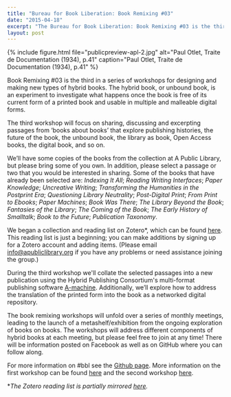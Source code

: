 ```yaml
---
title: "Bureau for Book Liberation: Book Remixing #03"
date: "2015-04-18"
excerpt: "The Bureau for Book Liberation: Book Remixing #03 is the third in a series of workshops for designing and making new types of hybrid books."
layout: post
---
```


{% include figure.html file="publicpreview-apl-2.jpg" alt="Paul Otlet, Traite de Documentation (1934), p.41" caption="Paul Otlet, Traite de Documentation (1934), p.41" %}

Book Remixing #03 is the third in a series of workshops for designing and making new types of hybrid books. The hybrid book, or unbound book, is an experiment to investigate what happens once the book is free of its current form of a printed book and usable in multiple and malleable digital forms.

The third workshop will focus on sharing, discussing and excerpting passages from ‘books about books’ that explore publishing histories, the future of the book, the unbound book, the library as book, Open Access books, the digital book, and so on.

We’ll have some copies of the books from the collection at A Public Library, but please bring some of you own. In addition, please select a passage or two that you would be interested in sharing. Some of the books that have already been selected are: _Indexing It All_; _Reading Writing Interfaces_; _Paper Knowledge_; _Uncreative Writing_; _Transforming the Humanities in the Postprint Era_; _Questioning Library Neutrality_; _Post-Digital Print_; _From Print to Ebooks_; _Paper Machines_; _Book Was There_; _The Library Beyond the Book_; _Fantasies of the Library_; _The Coming of the Book_; _The Early History of Smalltalk_; _Book to the Future_; _Publication Taxonomy_.

We began a collection and reading list on Zotero\*, which can be found [here](https://www.zotero.org/groups/bbl/items). This reading list is just a beginning; you can make additions by signing up for a Zotero account and adding items. (Please email info@apubliclibrary.org if you have any problems or need assistance joining the group.)

During the third workshop we'll collate the selected passages into a new publication using the Hybrid Publishing Consortium's multi-format publishing software [A-machine](https://github.com/consortium/BinB). Additionally, we’ll explore how to address the translation of the printed form into the book as a networked digital repository.

The book remixing workshops will unfold over a series of monthly meetings, leading to the launch of a metashelf/exhibition from the ongoing exploration of books on books. The workshops will address different components of hybrid books at each meeting, but please feel free to join at any time! There will be information posted on Facebook as well as on GitHub where you can follow along.

For more information on #bbl see the [Github page](https://github.com/consortium/Bureau-for-Book-Liberation). More information on the first workshop can be found [here](http://www.apubliclibrary.org/event/book-remixing-with-the-bureau-for-book-liberation/) and the second workshop [here](http://www.apubliclibrary.org/event/bureau-for-book-liberation-book-remixing-02/).

\*_The Zotero reading list is partially mirrored [here](http://aaaaarg.org/collection/5528ef24334fe0337caf21f4)._
